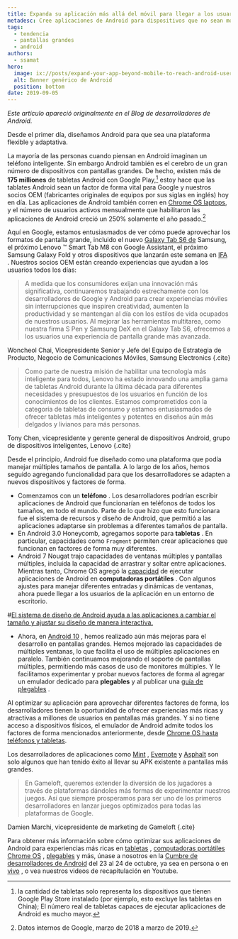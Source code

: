 ```yaml
---
title: Expanda su aplicación más allá del móvil para llegar a los usuarios de Android en pantallas grandes
metadesc: Cree aplicaciones de Android para dispositivos que no sean móviles para llegar a más usuarios.
tags:
  - tendencia
  - pantallas grandes
  - android
authors:
  - ssamat
hero:
  image: ix://posts/expand-your-app-beyond-mobile-to-reach-android-users-at-large/hero.png
  alt: Banner genérico de Android
  position: bottom
date: 2019-09-05
---
```


_Este artículo apareció originalmente en el Blog de desarrolladores de Android._

Desde el primer día, diseñamos Android para que sea una plataforma flexible y adaptativa.

La mayoría de las personas cuando piensan en Android imaginan un teléfono inteligente. Sin embargo Android también es el cerebro de un gran número de dispositivos con pantallas grandes. De hecho, existen más de **175 milliones** de tabletas Android con Google Play,[^1] estoy hace que las tablates Android sean un factor de forma vital para Google y nuestros socios OEM (fabricantes originales de equipos por sus siglas en inglés) hoy en día. Las aplicaciones de Android también corren en [Chrome OS laptops](/{{locale.code}}/posts/chromeos-io-19), y el número de usuarios activos mensualmente que habilitaron las aplicaciones de Android creció un 250% solamente el año pasado.[^2]

[^1]: la cantidad de tabletas solo representa los dispositivos que tienen Google Play Store instalado (por ejemplo, esto excluye las tabletas en China); El número real de tabletas capaces de ejecutar aplicaciones de Android es mucho mayor.
[^2]: Datos internos de Google, marzo de 2018 a marzo de 2019.

Aquí en Google, estamos entusiasmados de ver cómo puede aprovechar los formatos de pantalla grande, incluido el nuevo [Galaxy Tab S6 de](https://www.samsung.com/us/mobile/tablets/tab-s6/) Samsung, el próximo Lenovo ™ Smart Tab M8 con Google Assistant, el próximo Samsung Galaxy Fold y otros dispositivos que lanzarán este semana en [IFA](https://b2b.ifa-berlin.com/) . Nuestros socios OEM están creando experiencias que ayudan a los usuarios todos los días:

> A medida que los consumidores exijan una innovación más significativa, continuaremos trabajando estrechamente con los desarrolladores de Google y Android para crear experiencias móviles sin interrupciones que inspiren creatividad, aumenten la productividad y se mantengan al día con los estilos de vida ocupados de nuestros usuarios. Al mejorar las herramientas multitarea, como nuestra firma S Pen y Samsung DeX en el Galaxy Tab S6, ofrecemos a los usuarios una experiencia de pantalla grande más avanzada.

Woncheol Chai, Vicepresidente Senior y Jefe del Equipo de Estrategia de Producto, Negocio de Comunicaciones Móviles, Samsung Electronics {.cite}

> Como parte de nuestra misión de habilitar una tecnología más inteligente para todos, Lenovo ha estado innovando una amplia gama de tabletas Android durante la última década para diferentes necesidades y presupuestos de los usuarios en función de los conocimientos de los clientes. Estamos comprometidos con la categoría de tabletas de consumo y estamos entusiasmados de ofrecer tabletas más inteligentes y potentes en diseños aún más delgados y livianos para más personas.

Tony Chen, vicepresidente y gerente general de dispositivos Android, grupo de dispositivos inteligentes, Lenovo {.cite}

Desde el principio, Android fue diseñado como una plataforma que podía manejar múltiples tamaños de pantalla. A lo largo de los años, hemos seguido agregando funcionalidad para que los desarrolladores se adapten a nuevos dispositivos y factores de forma.

- Comenzamos con un **teléfono** . Los desarrolladores podrían escribir aplicaciones de Android que funcionarían en teléfonos de todos los tamaños, en todo el mundo. Parte de lo que hizo que esto funcionara fue el sistema de recursos y diseño de Android, que permitió a las aplicaciones adaptarse sin problemas a diferentes tamaños de pantalla.
- En Android 3.0 Honeycomb, agregamos soporte para **tabletas** . En particular, capacidades como `Fragment` permiten crear aplicaciones que funcionan en factores de forma muy diferentes.
- Android 7 Nougat trajo capacidades de ventanas múltiples y pantallas múltiples, incluida la capacidad de arrastrar y soltar entre aplicaciones. Mientras tanto, Chrome OS agregó la [capacidad](/{{locale.code}}/android) de ejecutar aplicaciones de Android en **computadoras portátiles** . Con algunos ajustes para manejar diferentes entradas y dinámicas de ventanas, ahora puede llegar a los usuarios de la aplicación en un entorno de escritorio.

#[El sistema de diseño de Android ayuda a las aplicaciones a cambiar el tamaño y ajustar su diseño de manera interactiva.](ix://posts/expand-your-app-beyond-mobile-to-reach-android-users-at-large/free-form-resizing.gif)

- Ahora, en [Android 10](https://developer.android.com/about/versions/10) , hemos realizado aún más mejoras para el desarrollo en pantallas grandes. Hemos mejorado las capacidades de múltiples ventanas, lo que facilita el uso de múltiples aplicaciones en paralelo. También continuamos mejorando el soporte de pantallas múltiples, permitiendo más casos de uso de monitores múltiples. Y le facilitamos experimentar y probar nuevos factores de forma al agregar un emulador dedicado para **plegables** y al publicar una [guía de plegables](https://developer.android.com/guide/topics/ui/foldables) .

Al optimizar su aplicación para aprovechar diferentes factores de forma, los desarrolladores tienen la oportunidad de ofrecer experiencias más ricas y atractivas a millones de usuarios en pantallas más grandes. Y si no tiene acceso a dispositivos físicos, el emulador de Android admite todos los factores de forma mencionados anteriormente, desde [Chrome OS hasta teléfonos y tabletas](https://developer.android.com/studio/run/emulator?hl={{locale.code}}).

Los desarrolladores de aplicaciones como [Mint](https://developer.android.com/stories/apps/intuit-mint) , [Evernote](/{{locale.code}}/stories/evernote) y [Asphalt](/{{locale.code}}/stories/asphalt-8) son solo algunos que han tenido éxito al llevar su APK existente a pantallas más grandes.

> En Gameloft, queremos extender la diversión de los jugadores a través de plataformas dándoles más formas de experimentar nuestros juegos. Así que siempre prosperamos para ser uno de los primeros desarrolladores en lanzar juegos optimizados para todas las plataformas de Google.

Damien Marchi, vicepresidente de marketing de Gameloft {.cite}

Para obtener más información sobre cómo optimizar sus aplicaciones de Android para experiencias más ricas en [tabletas](https://developer.android.com/docs/quality-guidelines/tablet-app-quality) , [computadoras portátiles Chrome OS](/{{locale.code}}/android/optimizing) , [plegables](https://developer.android.com/guide/topics/ui/foldables) y más, únase a nosotros en la [Cumbre de desarrolladores de Android](https://developer.android.com/dev-summit) del 23 al 24 de octubre, ya sea en persona o en [vivo](https://www.youtube.com/watch?time_continue=4&v=Hx3aTcv2KlE) , o vea nuestros videos de recapitulación en Youtube.
